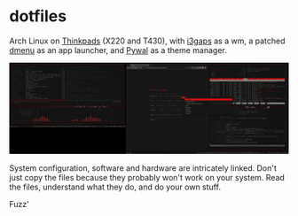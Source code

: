 # dotfiles

Arch Linux on [Thinkpads](https://www.reddit.com/r/thinkpad/) (X220 and T430), with [i3gaps](https://github.com/Airblader/i3) as a wm, a patched [dmenu](https://tools.suckless.org/dmenu/) as an app launcher, and [Pywal](https://github.com/dylanaraps/pywal) as a theme manager.

![Screenie](https://raw.githubusercontent.com/Fuzzbox999/dotfiles/master/Images/Screenshots/screenie.jpg)

System configuration, software and hardware are intricately linked.
Don't just copy the files because they probably won't work on your system.
Read the files, understand what they do, and do your own stuff.

Fuzz'

